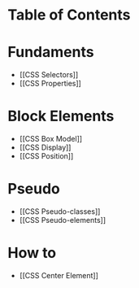 # Table of Contents

# Fundaments
- [[CSS Selectors]]
- [[CSS Properties]]

# Block Elements
- [[CSS Box Model]]
- [[CSS Display]]
- [[CSS Position]]

# Pseudo
- [[CSS Pseudo-classes]]
- [[CSS Pseudo-elements]]

# How to
- [[CSS Center Element]]